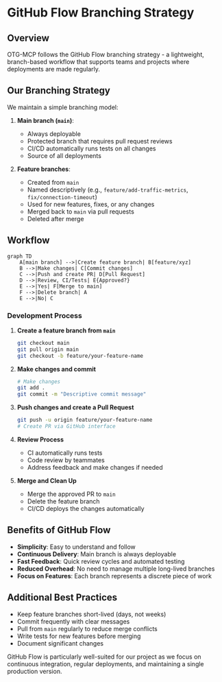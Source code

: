 # GitHub Flow Branching Strategy

## Overview

OTG-MCP follows the GitHub Flow branching strategy - a lightweight, branch-based workflow that supports teams and projects where deployments are made regularly.

## Our Branching Strategy

We maintain a simple branching model:

1. **Main branch (`main`)**: 
   - Always deployable
   - Protected branch that requires pull request reviews
   - CI/CD automatically runs tests on all changes
   - Source of all deployments

2. **Feature branches**:
   - Created from `main`
   - Named descriptively (e.g., `feature/add-traffic-metrics`, `fix/connection-timeout`)
   - Used for new features, fixes, or any changes
   - Merged back to `main` via pull requests
   - Deleted after merge

## Workflow

```mermaid
graph TD
    A[main branch] -->|Create feature branch| B[feature/xyz]
    B -->|Make changes| C[Commit changes]
    C -->|Push and create PR| D[Pull Request]
    D -->|Review, CI/Tests| E{Approved?}
    E -->|Yes| F[Merge to main]
    F -->|Delete branch| A
    E -->|No| C
```

### Development Process

1. **Create a feature branch from `main`**
   ```bash
   git checkout main
   git pull origin main
   git checkout -b feature/your-feature-name
   ```

2. **Make changes and commit**
   ```bash
   # Make changes
   git add .
   git commit -m "Descriptive commit message"
   ```

3. **Push changes and create a Pull Request**
   ```bash
   git push -u origin feature/your-feature-name
   # Create PR via GitHub interface
   ```

4. **Review Process**
   - CI automatically runs tests
   - Code review by teammates
   - Address feedback and make changes if needed

5. **Merge and Clean Up**
   - Merge the approved PR to `main`
   - Delete the feature branch
   - CI/CD deploys the changes automatically

## Benefits of GitHub Flow

- **Simplicity**: Easy to understand and follow
- **Continuous Delivery**: Main branch is always deployable
- **Fast Feedback**: Quick review cycles and automated testing
- **Reduced Overhead**: No need to manage multiple long-lived branches
- **Focus on Features**: Each branch represents a discrete piece of work

## Additional Best Practices

- Keep feature branches short-lived (days, not weeks)
- Commit frequently with clear messages
- Pull from `main` regularly to reduce merge conflicts
- Write tests for new features before merging
- Document significant changes

GitHub Flow is particularly well-suited for our project as we focus on continuous integration, regular deployments, and maintaining a single production version.
